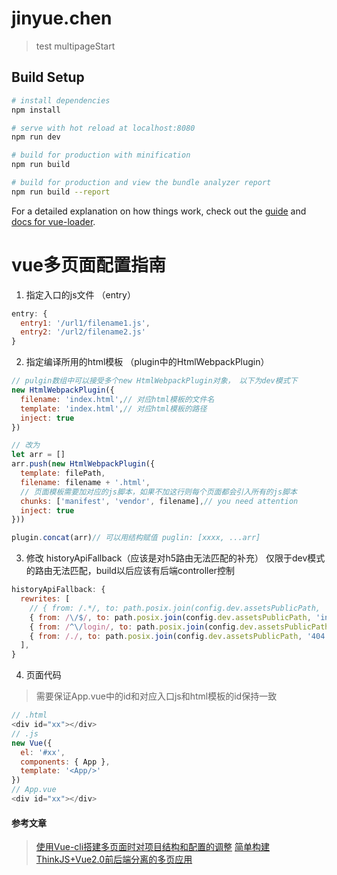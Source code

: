 # jinyue.chen

> test multipageStart

## Build Setup

``` bash
# install dependencies
npm install

# serve with hot reload at localhost:8080
npm run dev

# build for production with minification
npm run build

# build for production and view the bundle analyzer report
npm run build --report
```

For a detailed explanation on how things work, check out the [guide](http://vuejs-templates.github.io/webpack/) and [docs for vue-loader](http://vuejs.github.io/vue-loader).

# vue多页面配置指南
1. 指定入口的js文件 （entry）
```js
entry: {
  entry1: '/url1/filename1.js',
  entry2: '/url2/filename2.js'
}
```

2. 指定编译所用的html模板 （plugin中的HtmlWebpackPlugin）
```js
// pulgin数组中可以接受多个new HtmlWebpackPlugin对象， 以下为dev模式下
new HtmlWebpackPlugin({
  filename: 'index.html',// 对应html模板的文件名
  template: 'index.html',// 对应html模板的路径
  inject: true
})

// 改为
let arr = []
arr.push(new HtmlWebpackPlugin({
  template: filePath,
  filename: filename + '.html',
  // 页面模板需要加对应的js脚本，如果不加这行则每个页面都会引入所有的js脚本
  chunks: ['manifest', 'vendor', filename],// you need attention
  inject: true
}))

plugin.concat(arr)// 可以用结构赋值 puglin: [xxxx, ...arr]
```

3. 修改 historyApiFallback（应该是对h5路由无法匹配的补充）
仅限于dev模式的路由无法匹配，build以后应该有后端controller控制
```js
historyApiFallback: {
  rewrites: [
    // { from: /.*/, to: path.posix.join(config.dev.assetsPublicPath, 'index.html') },
    { from: /\/$/, to: path.posix.join(config.dev.assetsPublicPath, 'index.html')},
    { from: /^\/login/, to: path.posix.join(config.dev.assetsPublicPath, 'login.html')},
    { from: /./, to: path.posix.join(config.dev.assetsPublicPath, '404.html')},
  ],
}
```

4. 页面代码
> 需要保证App.vue中的id和对应入口js和html模板的id保持一致
```js
// .html
<div id="xx"></div> 
// .js
new Vue({
  el: '#xx',
  components: { App },
  template: '<App/>'
})
// App.vue
<div id="xx"></div> 
```

#### 参考文章
> [使用Vue-cli搭建多页面时对项目结构和配置的调整](https://www.jianshu.com/p/0a30aca71b16)
> [简单构建ThinkJS+Vue2.0前后端分离的多页应用](https://www.h5jun.com/post/thinkjs-vue2.0-build.html)
















